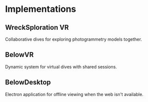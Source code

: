 # Implementations

## WreckSploration VR

Collaborative dives for exploring photogrammetry models together.

## BelowVR

Dynamic system for virtual dives with shared sessions.

## BelowDesktop

Electron application for offline viewing when the web isn't available.

